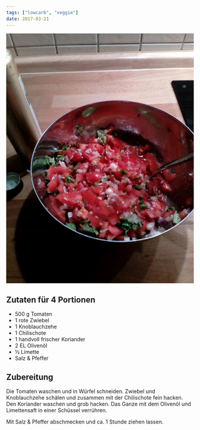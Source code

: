 ```yaml
---
tags: ["lowcarb", "veggie"]
date: 2017-03-21
---
```


![](../img/Tomatensalsa.jpg)

## Zutaten für 4 Portionen
- 500 g     Tomaten
- 1         rote Zwiebel
- 1         Knoblauchzehe
- 1         Chilischote
- 1         handvoll frischer Koriander
- 2 EL      Olivenöl
- ½         Limette
- Salz & Pfeffer

## Zubereitung
Die Tomaten waschen und in Würfel schneiden. Zwiebel und Knoblauchzehe schälen und zusammen mit der Chilischote fein hacken. Den Koriander waschen und grob hacken. Das Ganze mit dem Olivenöl und Limettensaft in einer Schüssel verrühren.

Mit Salz & Pfeffer abschmecken und ca. 1 Stunde ziehen lassen.

